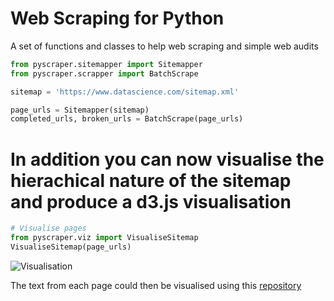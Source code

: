 # Web Scraping for Python
A set of functions and classes to help web scraping and simple web audits

```python
from pyscraper.sitemapper import Sitemapper
from pyscraper.scrapper import BatchScrape

sitemap = 'https://www.datascience.com/sitemap.xml'

page_urls = Sitemapper(sitemap)
completed_urls, broken_urls = BatchScrape(page_urls)
```
# In addition you can now visualise the hierachical nature of the sitemap and produce a d3.js visualisation

```python
# Visualise pages
from pyscraper.viz import VisualiseSitemap
VisualiseSitemap(page_urls)
```

![Visualisation](https://i.imgur.com/roapOsx.png)

The text from each page could then be visualised using this [repository](https://github.com/tavni96/2D_Text_Clustering)